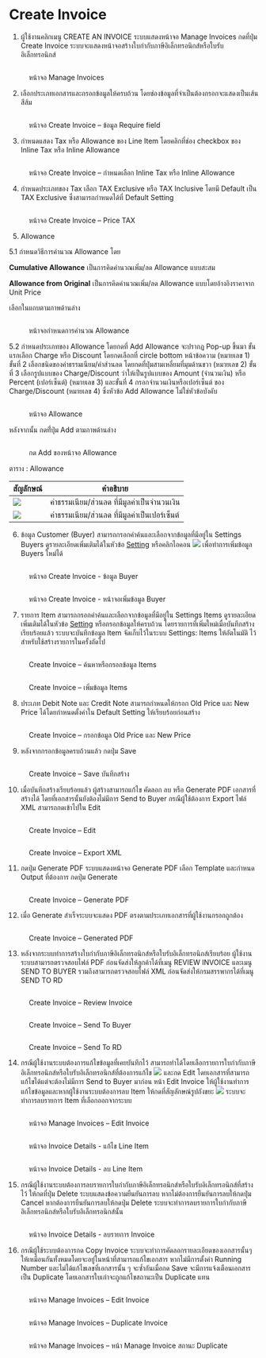 # Create Invoice

1. ผู้ใช้งานคลิกเมนู CREATE AN INVOICE ระบบแสดงหน้าจอ Manage Invoices กดที่ปุ่ม Create Invoice ระบบจะแสดงหน้าจอสร้างใบกำกับภาษีอิเล็กทรอนิกส์หรือใบรับอิเล็กทรอนิกส์

<figure><img src="../../.gitbook/assets/image (31).png" alt=""><figcaption><p>หน้าจอ Manage Invoices</p></figcaption></figure>

2. เลือกประเภทเอกสารและกรอกข้อมูลให้ครบถ้วน โดยช่องข้อมูลที่จำเป็นต้องกรอกจะแสดงเป็นเส้นสีส้ม

<figure><img src="../../.gitbook/assets/image (17) (1).png" alt=""><figcaption><p>หน้าจอ Create Invoice – ข้อมูล Require field</p></figcaption></figure>

3. กำหนดแสดง Tax หรือ Allowance ของ Line Item โดยคลิกที่ช่อง checkbox ของ Inline Tax หรือ Inline Allowance

<figure><img src="../../.gitbook/assets/image (56).png" alt=""><figcaption><p>หน้าจอ Create Invoice – กำหนดเลือก Inline Tax หรือ Inline Allowance</p></figcaption></figure>

4. กำหนดประเภทของ Tax เลือก TAX Exclusive หรือ TAX Inclusive โดยมี Default เป็น TAX Exclusive ซึ่งสามารถกำหนดได้ที่ Default Setting

<figure><img src="../../.gitbook/assets/image (12) (1).png" alt=""><figcaption><p>หน้าจอ Create Invoice – Price TAX</p></figcaption></figure>

5. Allowance

5.1 กำหนดวิธีการคำนวณ Allowance โดย

**Cumulative Allowance** เป็นการคิดคำนวณเพิ่ม/ลด Allowance แบบสะสม

**Allowance from Original** เป็นการคิดคำนวณเพิ่ม/ลด Allowance แบบโดยอ้างอิงราคาจาก Unit Price

เลือกในแถบตามภาพด้านล่าง&#x20;

<figure><img src="../../.gitbook/assets/image (9) (1).png" alt=""><figcaption><p>หน้าจอกำหนดการคำนวณ Allowance</p></figcaption></figure>

5.2 กำหนดประเภทของ Allowance โดยกดที่ Add Allowance จะปรากฎ Pop-up ขึ้นมา ขั้นแรกเลือก Charge หรือ Discount โดยกดเลือกที่ circle bottom หน้าข้อความ (หมายเลข 1) ขั้นที่ 2 เลือกชนิดของค่าธรรมเนียม/ค่าส่วนลด โดยกดที่ปุ่มสามเหลี่ยมที่มุมด้านขวา (หมายเลข 2) ขั้นที่ 3 เลือกรูปแบบของ Charge/Discount ว่าให้เป็นรูปแบบของ Amount (จำนวนเงิน) หรือ Percent (เปอร์เซ็นต์) (หมายเลข 3) และขั้นที่ 4 กรอกจำนวนเงินหรือเปอร์เซ็นต์ ของ Charge/Discount (หมายเลข 4) ซึ่งหัวข้อ Add Allowance ไม่ใช่หัวข้อบังคับ

<figure><img src="../../.gitbook/assets/image (11) (3).png" alt=""><figcaption><p>หน้าจอ Allowance </p></figcaption></figure>

หลังจากนั้น กดที่่ปุ่ม Add ตามภาพด้านล่าง

<figure><img src="../../.gitbook/assets/image (10) (1).png" alt=""><figcaption><p>กด Add ของหน้าจอ Allowance </p></figcaption></figure>

ตาราง : Allowance&#x20;

| สัญลักษณ์                                       | คำอธิบาย                                        |
| ----------------------------------------------- | ----------------------------------------------- |
| ![](<../../.gitbook/assets/image (13) (1).png>) | ค่าธรรมเนียม/ส่วนลด ที่มีมูลค่าเป็นจำนวนเงิน    |
| ![](<../../.gitbook/assets/image (8) (1).png>)  | ค่าธรรมเนียม/ส่วนลด ที่มีมูลค่าเป็นเปอร์เซ็นต์  |

6. ข้อมูล Customer (Buyer) สามารถกรอกคำค้นและเลือกจากข้อมูลที่มีอยู่ใน Settings Buyers ดูรายละเอียดเพิ่มเติมได้ในหัวข้อ [Setting](settings.md) หรือคลิกไอคอน ![](<../../.gitbook/assets/image (64).png>) เพื่อทำการเพิ่มข้อมูล Buyers ใหม่ได้

<figure><img src="../../.gitbook/assets/image (21) (1).png" alt=""><figcaption><p>หน้าจอ Create Invoice - ข้อมูล Buyer</p></figcaption></figure>

<figure><img src="../../.gitbook/assets/image (66).png" alt=""><figcaption><p>หน้าจอ Create Invoice - หน้าจอเพิ่มข้อมูล Buyer</p></figcaption></figure>

7. รายการ Item สามารถกรอกคำค้นและเลือกจากข้อมูลที่มีอยู่ใน Settings Items ดูรายละเอียดเพิ่มเติมได้ในหัวข้อ [Setting](settings.md) หรือกรอกข้อมูลให้ครบถ้วน โดยรายการที่เพิ่มใหม่เมื่อบันทึกสร้างเรียบร้อยแล้ว ระบบจะบันทึกข้อมูล Item จัดเก็บไว้ในระบบ Settings: Items ให้อัตโนมัติ ไว้สำหรับใช้สร้างรายการในครั้งถัดไป

<figure><img src="../../.gitbook/assets/image (95).png" alt=""><figcaption><p>Create Invoice – ค้นหาหรือกรอกข้อมูล Items</p></figcaption></figure>

<figure><img src="../../.gitbook/assets/image (4) (1).png" alt=""><figcaption><p>Create Invoice – เพิ่มข้อมูล Items</p></figcaption></figure>

8. ประเภท Debit Note และ Credit Note สามารถกำหนดให้กรอก Old Price และ New Price ได้โดยกำหนดตั้งค่าใน Default Setting ให้เรียบร้อยก่อนสร้าง

<figure><img src="../../.gitbook/assets/image (18) (1).png" alt=""><figcaption><p>Create Invoice – กรอกข้อมูล Old Price และ New Price</p></figcaption></figure>

9. หลังจากกรอกข้อมูลครบถ้วนแล้ว กดปุ่ม Save

<figure><img src="../../.gitbook/assets/image (14) (1) (1).png" alt=""><figcaption><p>Create Invoice – Save บันทึกสร้าง</p></figcaption></figure>

10. เมื่อบันทึกสร้างเรียบร้อยแล้ว ผู้สร้างสามารถแก้ไข คัดลอก ลบ หรือ Generate PDF เอกสารที่สร้างได้ โดยที่เอกสารนั้นยังต้องไม่มีการ Send to Buyer กรณีผู้ใช้ต้องการ Export ไฟล์ XML สามารถกดเข้าไปใน Edit

<figure><img src="../../.gitbook/assets/image (7) (1) (1).png" alt=""><figcaption><p>Create Invoice – Edit</p></figcaption></figure>

<figure><img src="../../.gitbook/assets/image (30).png" alt=""><figcaption><p>Create Invoice – Export XML</p></figcaption></figure>

11. กดปุ่ม Generate PDF ระบบแสดงหน้าจอ Generate PDF เลือก Template และกำหนด Output ที่ต้องการ กดปุ่ม Generate

<figure><img src="../../.gitbook/assets/image (20) (1).png" alt=""><figcaption><p>Create Invoice – Generate PDF</p></figcaption></figure>

12. เมื่อ Generate สำเร็จระบบจะแสดง PDF ตรงตามประเภทเอกสารที่ผู้ใช้งานกรอกถูกต้อง

<figure><img src="../../.gitbook/assets/image (16) (1).png" alt=""><figcaption><p>Create Invoice – Generated PDF</p></figcaption></figure>

13. หลังจากระบบทำการสร้างใบกำกับภาษีอิเล็กทรอนิกส์หรือใบรับอิเล็กทรอนิกส์เรียบร้อย ผู้ใช้งานระบบสามารถตรวจสอบไฟล์ PDF ก่อนจัดส่งให้ลูกค้าได้ที่เมนู REVIEW INVOICE และเมนู SEND TO BUYER รวมถึงสามารถตรวจสอบไฟล์ XML ก่อนจัดส่งให้กรมสรรพากรได้ที่เมนู SEND TO RD

<figure><img src="../../.gitbook/assets/image (9) (1) (1).png" alt=""><figcaption><p>Create Invoice – Review Invoice</p></figcaption></figure>

<figure><img src="../../.gitbook/assets/image (25) (1).png" alt=""><figcaption><p>Create Invoice – Send To Buyer</p></figcaption></figure>

<figure><img src="../../.gitbook/assets/image (35).png" alt=""><figcaption><p>Create Invoice – Send To RD</p></figcaption></figure>

14. กรณีผู้ใช้งานระบบต้องการแก้ไขข้อมูลที่เคยบันทึกไว้ สามารถทำได้โดยเลือกรายการใบกำกับภาษีอิเล็กทรอนิกส์หรือใบรับอิเล็กทรอนิกส์ที่ต้องการแก้ไข ![](<../../.gitbook/assets/image (87).png>) และกด Edit โดยเอกสารที่สามารถแก้ไขได้แต่จะต้องไม่มีการ Send to Buyer มาก่อน หน้า Edit Invoice ให้ผู้ใช้งานทำการแก้ไขข้อมูลและหากผู้ใช้งานระบบต้องการลบ Item ให้กดที่สัญลักษณ์รูปถังขยะ ![](<../../.gitbook/assets/image (433).png>) ระบบจะทำการลบรายการ Item ที่เลือกออกจากระบบ

<figure><img src="../../.gitbook/assets/image (451).png" alt=""><figcaption><p>หน้าจอ Manage Invoices – Edit Invoice</p></figcaption></figure>

<figure><img src="../../.gitbook/assets/image (442).png" alt=""><figcaption><p>หน้าจอ Invoice Details - แก้ไข Line Item</p></figcaption></figure>

<figure><img src="../../.gitbook/assets/image (526).png" alt=""><figcaption><p>หน้าจอ Invoice Details - ลบ Line Item</p></figcaption></figure>

15. กรณีผู้ใช้งานระบบต้องการลบรายการใบกำกับภาษีอิเล็กทรอนิกส์หรือใบรับอิเล็กทรอนิกส์ที่สร้างไว้ ให้กดที่ปุ่ม Delete ระบบแสดงข้อความยืนยันการลบ หากไม่ต้องการยืนยันการลบให้กดปุ่ม Cancel หากต้องการยืนยันการลบให้กดปุ่ม Delete ระบบจะทำการลบรายการใบกำกับภาษีอิเล็กทรอนิกส์หรือใบรับอิเล็กทรอนิกส์นั้น

<figure><img src="../../.gitbook/assets/image (483).png" alt=""><figcaption><p>หน้าจอ Invoice Details - ลบรายการ Invoice</p></figcaption></figure>

16. กรณีผู้ใช้ระบบต้องการกด Copy Invoice ระบบจะทำการคัดลอกรายละเอียดของเอกสารนั้นๆ ให้เหมือนกันทั้งหมดโดยจะอยู่ในหน้าที่สามารถแก้ไขเอกสาร หากไม่มีการตั้งค่า Running Number และไม่ได้แก้ไขเลขที่เอกสารนั้น ๆ จะซ้ำกันเมื่อกด Save จะมีการแจ้งเตือนเอกสารเป็น Duplicate โดยเอกสารใบเก่าจะถูกแก้ไขสถานะเป็น Duplicate แทน

<figure><img src="../../.gitbook/assets/image (482).png" alt=""><figcaption><p>หน้าจอ Manage Invoices – Edit Invoice</p></figcaption></figure>

<figure><img src="../../.gitbook/assets/image (438).png" alt=""><figcaption><p>หน้าจอ Manage Invoices – Duplicate Invoice</p></figcaption></figure>

<figure><img src="../../.gitbook/assets/image (516).png" alt=""><figcaption><p>หน้าจอ Manage Invoices – หน้า Manage Invoice สถานะ Duplicate</p></figcaption></figure>
